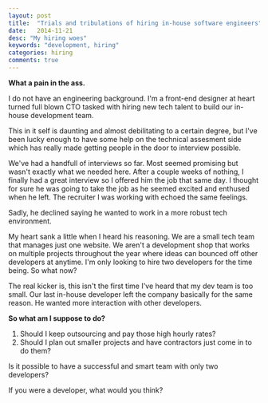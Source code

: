 ```yaml
---
layout: post
title:  "Trials and tribulations of hiring in-house software engineers"
date:   2014-11-21
desc: "My hiring woes"
keywords: "development, hiring"
categories: hiring
comments: true
---
```

**What a pain in the ass.**

I do not have an engineering background.  I'm a front-end designer at heart turned full blown CTO tasked with hiring new tech talent to build our in-house development team.

This in it self is daunting and almost debilitating to a certain degree, but I've been lucky enough to have some help on the technical assesment side which has really made getting people in the door to interview possible.

<!--more-->

We've had a handfull of interviews so far.  Most seemed promising but wasn't exactly what we needed here.  After a couple weeks of nothing, I finally had a great interview so I offered him the job that same day.  I thought for sure he was going to take the job as he seemed excited and enthused when he left.  The recruiter I was working with echoed the same feelings.

Sadly, he declined saying he wanted to work in a more robust tech environment.

My heart sank a little when I heard his reasoning.  We are a small tech team that manages just  one website.  We aren't a development shop that works on multiple projects throughout the year where ideas can bounced off other developers at anytime.  I'm only looking to hire two developers for the time being.  So what now?

The real kicker is, this isn't the first time I've heard that my dev team is too small.  Our last in-house developer left the company basically for the same reason.  He wanted more interaction with other developers.

**So what am I suppose to do?**

1. Should I keep outsourcing and pay those high hourly rates?  
2. Should I plan out smaller projects and have contractors just come in to do them?

Is it possible to have a successful and smart team with only two developers?  

If you were a developer, what would you think?
